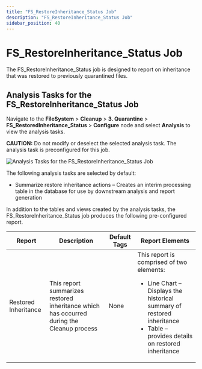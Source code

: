 ```yaml
---
title: "FS_RestoreInheritance_Status Job"
description: "FS_RestoreInheritance_Status Job"
sidebar_position: 40
---
```


# FS_RestoreInheritance_Status Job

The FS_RestoreInheritance_Status job is designed to report on inheritance that was restored to
previously quarantined files.

## Analysis Tasks for the FS_RestoreInheritance_Status Job

Navigate to the **FileSystem** > **Cleanup** > **3. Quarantine** >
**FS_RestoredInheritance_Status** > **Configure** node and select **Analysis** to view the analysis
tasks.

**CAUTION:** Do not modify or deselect the selected analysis task. The analysis task is
preconfigured for this job.

![Analysis Tasks for the FS_RestoreInheritance_Status Job](/img/product_docs/accessanalyzer/11.6/solutions/filesystem/cleanup/quarantine/restoreinheritancestatusanalysis.webp)

The following analysis tasks are selected by default:

- Summarize restore inheritance actions – Creates an interim processing table in the database for
  use by downstream analysis and report generation

In addition to the tables and views created by the analysis tasks, the FS_RestoreInheritance_Status
job produces the following pre-configured report.

| Report               | Description                                                                               | Default Tags | Report Elements                                                                                                                                                                           |
| -------------------- | ----------------------------------------------------------------------------------------- | ------------ | ----------------------------------------------------------------------------------------------------------------------------------------------------------------------------------------- |
| Restored Inheritance | This report summarizes restored inheritance which has occurred during the Cleanup process | None         | This report is comprised of two elements: <ul><li>Line Chart – Displays the historical summary of restored inheritance</li><li>Table – provides details on restored inheritance</li></ul> |

